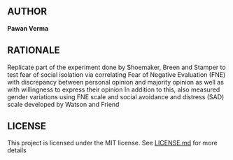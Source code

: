 ## AUTHOR
**Pawan Verma**

## RATIONALE
Replicate part of the experiment done by Shoemaker, Breen and Stamper to test fear of social isolation via correlating Fear of Negative Evaluation (FNE) with discrepancy between personal opinion and majority opinion as well as with willingness to express their opinion In addition to this, also measured gender variations using FNE scale and social avoidance and distress (SAD) scale developed by Watson and Friend

## LICENSE

This project is licensed under the MIT license. See [LICENSE.md](LICENSE.md) for more details
